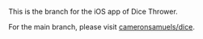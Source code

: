 This is the branch for the iOS app of Dice Thrower.

For the main branch, please visit [cameronsamuels/dice](https://git.io/vAwgZ).
